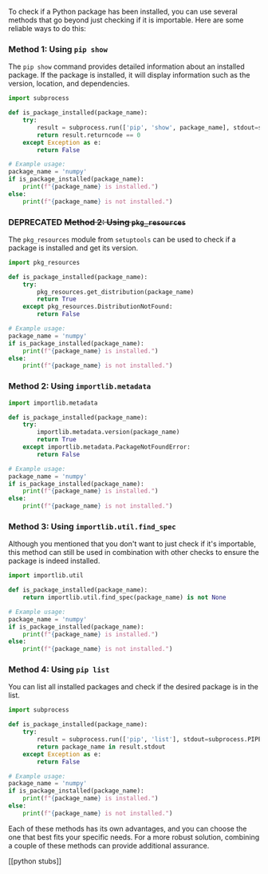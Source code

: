 To check if a Python package has been installed, you can use several methods that go beyond just checking if it is importable. Here are some reliable ways to do this:

### Method 1: Using `pip show`

The `pip show` command provides detailed information about an installed package. If the package is installed, it will display information such as the version, location, and dependencies.

```python
import subprocess

def is_package_installed(package_name):
    try:
        result = subprocess.run(['pip', 'show', package_name], stdout=subprocess.PIPE, stderr=subprocess.PIPE, text=True)
        return result.returncode == 0
    except Exception as e:
        return False

# Example usage:
package_name = 'numpy'
if is_package_installed(package_name):
    print(f"{package_name} is installed.")
else:
    print(f"{package_name} is not installed.")

```

### DEPRECATED ~~Method 2: Using `pkg_resources`~~

The `pkg_resources` module from `setuptools` can be used to check if a package is installed and get its version.

```python
import pkg_resources

def is_package_installed(package_name):
    try:
        pkg_resources.get_distribution(package_name)
        return True
    except pkg_resources.DistributionNotFound:
        return False

# Example usage:
package_name = 'numpy'
if is_package_installed(package_name):
    print(f"{package_name} is installed.")
else:
    print(f"{package_name} is not installed.")
```

### Method 2: Using `importlib.metadata`
```python
import importlib.metadata

def is_package_installed(package_name):
    try:
        importlib.metadata.version(package_name)
        return True
    except importlib.metadata.PackageNotFoundError:
        return False

# Example usage:
package_name = 'numpy'
if is_package_installed(package_name):
    print(f"{package_name} is installed.")
else:
    print(f"{package_name} is not installed.")
```

### Method 3: Using `importlib.util.find_spec`

Although you mentioned that you don't want to just check if it's importable, this method can still be used in combination with other checks to ensure the package is indeed installed.

```python
import importlib.util

def is_package_installed(package_name):
    return importlib.util.find_spec(package_name) is not None

# Example usage:
package_name = 'numpy'
if is_package_installed(package_name):
    print(f"{package_name} is installed.")
else:
    print(f"{package_name} is not installed.")
```

### Method 4: Using `pip list`

You can list all installed packages and check if the desired package is in the list.

```python
import subprocess

def is_package_installed(package_name):
    try:
        result = subprocess.run(['pip', 'list'], stdout=subprocess.PIPE, stderr=subprocess.PIPE, text=True)
        return package_name in result.stdout
    except Exception as e:
        return False

# Example usage:
package_name = 'numpy'
if is_package_installed(package_name):
    print(f"{package_name} is installed.")
else:
    print(f"{package_name} is not installed.")
```

Each of these methods has its own advantages, and you can choose the one that best fits your specific needs. For a more robust solution, combining a couple of these methods can provide additional assurance.

[[python stubs]]